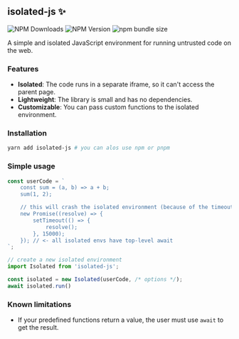 ## isolated-js ✨
![NPM Downloads](https://img.shields.io/npm/dw/isolated-js)
![NPM Version](https://img.shields.io/npm/v/isolated-js)
![npm bundle size](https://img.shields.io/bundlephobia/minzip/isolated-js)

A simple and isolated JavaScript environment for running untrusted code on the web.

### Features
- **Isolated**: The code runs in a separate iframe, so it can't access the parent page.
- **Lightweight**: The library is small and has no dependencies.
- **Customizable**: You can pass custom functions to the isolated environment.

### Installation
```bash
yarn add isolated-js # you can alos use npm or pnpm
```

### Simple usage
```js
const userCode = `
    const sum = (a, b) => a + b;
    sum(1, 2);

    // this will crash the isolated environment (because of the timeout)
    new Promise((resolve) => {
        setTimeout(() => {
            resolve();
        }, 15000);
    }); // <- all isolated envs have top-level await
`;

// create a new isolated environment
import Isolated from 'isolated-js';

const isolated = new Isolated(userCode, /* options */);
await isolated.run()
```

### Known limitations
- If your predefined functions return a value, the user must use `await` to get the result.
